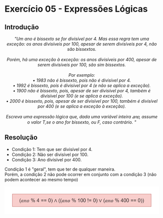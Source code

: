 # Exercício 05 - Expressões Lógicas
  
## Introdução 
<div align="center">

_"Um ano é bissexto se for divisível por 4. Mas essa regra tem uma exceção: os anos divisíveis por 100, apesar de serem divisíveis por 4, não são bissextos. <br> <br> Porém, há uma exceção à exceção: os anos divisíveis por 400, apesar de serem divisíveis por 100, são sim bissextos. <br> <br>Por exemplo: <br>
• 1983 não é bissexto, pois não é divisível por 4. <br>
• 1992 é bissexto, pois é divisível por 4 (e não se aplica a exceção). <br>
• 1900 não é bissexto, pois, apesar de ser divisível por 4, também é divisível por 100 (e se aplica a exceção). <br> • 2000 é bissexto, pois, apesar de ser divisível por 100, também é divisível por 400
(e se aplica a exceção à exceção). <br> <br>
Escreva uma expressão lógica que, dada uma variável inteira 𝑎𝑛𝑜, assume o valor T,se o ano for bissexto, ou F, caso contrário.
"_

</div>

## Resolução


- Condição 1: Tem que ser divisível por 4.
- Condição 2: Não ser divisível por 100.
- Condição 3: Ano divisível por 400.

Condição 1 é "geral", tem que ter de qualquer maneira. <br> Porém, a condição 2 não pode ocorrer em conjunto com a condição 3 (não podem acontecer ao mesmo tempo)

<div align="center">

![](../../imagens/2ex-05.png)

</div>